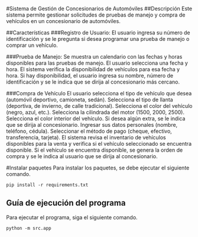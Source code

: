 #Sistema de Gestión de Concesionarios de Automóviles
##Descripción
Este sistema permite gestionar solicitudes de pruebas de manejo y compra de vehículos en un concesionario de automóviles.

##Características
###Registro de Usuario:
El usuario ingresa su número de identificación y se le pregunta si desea programar una prueba de manejo o comprar un vehículo.

###Prueba de Manejo:
Se muestra un calendario con las fechas y horas disponibles para las pruebas de manejo.
El usuario selecciona una fecha y hora.
El sistema verifica la disponibilidad de vehículos para esa fecha y hora.
Si hay disponibilidad, el usuario ingresa su nombre, número de identificación y se le indica que se dirija al concesionario más cercano.

###Compra de Vehículo
El usuario selecciona el tipo de vehículo que desea (automóvil deportivo, camioneta, sedán).
Selecciona el tipo de llanta (deportiva, de invierno, de calle tradicional).
Selecciona el color del vehículo (negro, azul, etc.).
Selecciona la cilindrada del motor (1500, 2000, 2500).
Selecciona el color interior del vehículo.
Si desea algún extra, se le indica que se dirija al concesionario.
Ingresar sus datos personales (nombre, teléfono, cédula).
Seleccionar el método de pago (cheque, efectivo, transferencia, tarjeta).
El sistema revisa el inventario de vehículos disponibles para la venta y verifica si el vehículo seleccionado se encuentra disponible.
Si el vehículo se encuentra disponible, se genera la orden de compra y se le indica al usuario que se dirija al concesionario.

#Instalar paquetes
Para instalar los paquetes, se debe ejecutar el siguiente comando.
```
pip install -r requirements.txt
```

## Guía de ejecución del programa

Para ejecutar el programa, siga el siguiente comando.

```
python -m src.app
```
